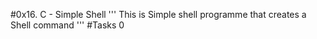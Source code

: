 #0x16. C - Simple Shell
'''
This is Simple shell programme that creates a Shell command
'''
#Tasks 0
